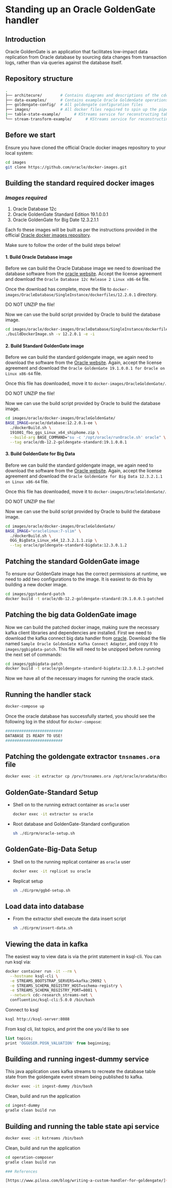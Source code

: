 # Standing up an Oracle GoldenGate handler

## Introduction

Oracle GoldenGate is an application that facilitates low-impact data replication from Oracle database by sourcing data changes from transaction logs, rather than via queries against the database itself.

## Repository structure

```sh
.
├── architecure/        # Contains diagrams and descriptions of the cdc connector design
├── data-examples/      # Contains example Oracle GoldenGate operations records
├── goldengate-config/  # All goldengate configuration files
├── images/             # All docker files required to spin up the pipeline
|── table-state-example/      # KStreams service for reconstructing table state
└── stream-transform-example/      # KStreams service for reconstructing table state
```

## Before we start

Ensure you have cloned the official Oracle docker images repository to your local system:

```sh
cd images
git clone https://github.com/oracle/docker-images.git
```

## Building the standard required docker images

### *Images required*

1. Oracle Database 12c
2. Oracle GoldenGate Standard Edition 19.1.0.0.1
3. Oracle GoldenGate for Big Date 12.3.2.1.1

Each fo these images will be built as per the instructions provided in the official [Oracle docker images repository](https://github.com/oracle/docker-images).

Make sure to follow the order of the build steps below!

#### 1. Build Oracle Database image

Before we can build the Oracle Database image we need to download the database software from the [oracle website](https://www.oracle.com/technetwork/database/enterprise-edition/downloads/index.html). Accept the license agreement and download the `Oracle Database 12c Release 2 Linux x86-64` file.

Once the download has complete, move the file to `docker-images/OracleDatabase/SingleInstance/dockerfiles/12.2.0.1` directory.

DO NOT UNZIP the file!

Now we can use the build script provided by Oracle to build the database image.

```sh
cd images/oracle/docker-images/OracleDatabase/SingleInstance/dockerfiles
./buildDockerImage.sh -v 12.2.0.1 -e -i
```

#### 2. Build Standard GoldenGate image

Before we can build the standard goldengate image, we again need to download the software from the [Oracle website](https://www.oracle.com/technetwork/middleware/goldengate/downloads/index.html). Again, accept the license agreement and download the `Oracle GoldenGate 19.1.0.0.1 for Oracle on Linux x86-64` file.

Once this file has downloaded, move it to `docker-images/OracleGoldenGate/`.

DO NOT UNZIP the file!

Now we can use the build script provided by Oracle to build the database image.

```sh
cd images/oracle/docker-images/OracleGoldenGate/
BASE_IMAGE=oracle/database:12.2.0.1-ee \
  ./dockerBuild.sh \
  191001_fbo_ggs_Linux_x64_shiphome.zip \
  --build-arg BASE_COMMAND="su -c '/opt/oracle/runOracle.sh' oracle" \
  --tag oracle/db-12.2-goldengate-standard:19.1.0.0.1
```

#### 3. Build GoldenGate for Big Data

Before we can build the standard goldengate image, we again need to download the software from the [Oracle website](https://www.oracle.com/technetwork/middleware/goldengate/downloads/index.html). Again, accept the license agreement and download the `Oracle GoldenGate for Big Data 12.3.2.1.1 on Linux x86-64` file.

Once this file has downloaded, move it to `docker-images/OracleGoldenGate/`.

DO NOT UNZIP the file!

Now we can use the build script provided by Oracle to build the database image.

```sh
cd images/oracle/docker-images/OracleGoldenGate/
BASE_IMAGE="oraclelinux:7-slim" \
  ./dockerBuild.sh \
  OGG_BigData_Linux_x64_12.3.2.1.1.zip \
  --tag oracle/goldengate-standard-bigdata:12.3.0.1.2
```

## Patching the standard GoldenGate image

To ensure our GoldenGate image has the correct permissions at runtime, we need to add two configurations to the image. It is easiest to do this by building a new docker image.

```sh
cd images/ggstandard-patch
docker build -t oracle/db-12.2-goldengate-standard:19.1.0.0.1-patched .
```

## Patching the big data GoldenGate image

Now we can build the patched docker image, making sure the necessary kafka client libraries and dependencies are installed. First we need to download the kafka connect big data handler from [oracle](https://www.oracle.com/technetwork/middleware/goldengate/oracle-goldengate-exchange-3805527.html). Download the file named `Sample Oracle GoldenGate Kafka Connect Adapter`, and copy it to `images/ggbigdata-patch`. This file will need to be unzipped before running the next set of commands:

```sh
cd images/ggbigdata-patch
docker build -t oracle/goldengate-standard-bigdata:12.3.0.1.2-patched .
```

Now we have all of the necessary images for running the oracle stack.

## Running the handler stack

```sh
docker-compose up
```

Once the oracle database has successfully started, you should see the following log in the stdout for `docker-compose`:

```sh
#########################
DATABASE IS READY TO USE!
#########################
```

## Patching the goldengate extractor `tnsnames.ora` file

```sh
docker exec -it extractor cp /prv/tnsnames.ora /opt/oracle/oradata/dbconfig/ORCLCDB/tnsnames.ora
```

## GoldenGate-Standard Setup

+ Shell on to the running extract container as `oracle` user

  ```sh
  docker exec -it extractor su oracle
  ```

+ Root database and GoldenGate-Standard configuration

  ```sh
  sh ./dirprm/oracle-setup.sh
  ```

## GoldenGate-Big-Data Setup

+ Shell on to the running replicat container as `oracle` user

  ```sh
  docker exec -it replicat su oracle
  ```

+ Replicat setup

  ```sh
  sh ./dirprm/ggbd-setup.sh
  ```

## Load data into database

+ From the extractor shell execute the data insert script

  ```sh
  sh ./dirprm/insert-data.sh
  ```

## Viewing the data in kafka

The easiest way to view data is via the print statement in ksql-cli. You can run ksql via:

```sh
docker container run -it --rm \
  --hostname ksql-cli \
  -e STREAMS_BOOTSTRAP_SERVERS=kafka:29092 \
  -e STREAMS_SCHEMA_REGISTRY_HOST=schema-registry \
  -e STREAMS_SCHEMA_REGISTRY_PORT=8081 \
  --network cdc-research_streams-net \
  confluentinc/ksql-cli:5.0.0 /bin/bash
```

Connect to ksql

```sh
ksql http://ksql-server:8088
```

From ksql cli, list topics, and print the one you'd like to see

```sql
list topics;
print 'OGGUSER.POSN_VALUATION' from beginning;
```

## Building and running ingest-dummy service

This java application uses kafka streams to recreate the database table state from the goldengate event stream being published to kafka.

```sh
docker exec -it ingest-dummy /bin/bash
```

Clean, build and run the application

```sh
cd ingest-dummy
gradle clean build run
```

## Building and running the table state api service

```sh
docker exec -it kstreams /bin/bash
```

Clean, build and run the application

```sh
cd operation-composer
gradle clean build run

### References

[https://www.pilosa.com/blog/writing-a-custom-handler-for-goldengate/](https://www.pilosa.com/blog/writing-a-custom-handler-for-goldengate/)
